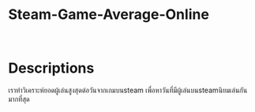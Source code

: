 # Steam-Game-Average-Online

<br><h1>Descriptions</h1>
เราทำวิเคราะห์ยอดผู้เล่นสูงสุดต่อวันจากเกมบนsteam เพื่อหาวันที่มีผู้เล่นบนsteamนิยมเล่นกันมากที่สุด
